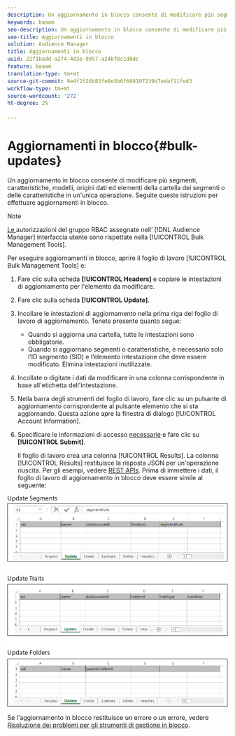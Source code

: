 ```yaml
---
description: Un aggiornamento in blocco consente di modificare più segmenti, caratteristiche, modelli, origini dati ed elementi della cartella dei segmenti o delle caratteristiche in un'unica operazione. Seguite queste istruzioni per effettuare aggiornamenti in blocco.
keywords: baaam
seo-description: Un aggiornamento in blocco consente di modificare più segmenti, caratteristiche, modelli, origini dati ed elementi della cartella dei segmenti o delle caratteristiche in un'unica operazione. Seguite queste istruzioni per effettuare aggiornamenti in blocco.
seo-title: Aggiornamenti in blocco
solution: Audience Manager
title: Aggiornamenti in blocco
uuid: 22f1badd-a274-4d3e-9957-a24bf8c1d0dc
feature: baaam
translation-type: tm+mt
source-git-commit: 9e4f2f26b83fe6e5b6f669107239d7edaf11fed3
workflow-type: tm+mt
source-wordcount: '272'
ht-degree: 2%

---
```



# Aggiornamenti in blocco{#bulk-updates}

Un aggiornamento in blocco consente di modificare più segmenti, caratteristiche, modelli, origini dati ed elementi della cartella dei segmenti o delle caratteristiche in un&#39;unica operazione. Seguite queste istruzioni per effettuare aggiornamenti in blocco.

<!-- 

t_bulk_updates.xml

 -->

>[!NOTE]
>
>[Le ](../../features/administration/administration-overview.md) autorizzazioni del gruppo RBAC assegnate nell’ [!DNL Audience Manager] interfaccia utente sono rispettate nella  [!UICONTROL Bulk Management Tools].

Per eseguire aggiornamenti in blocco, aprire il foglio di lavoro [!UICONTROL Bulk Management Tools] e:

1. Fare clic sulla scheda **[!UICONTROL Headers]** e copiare le intestazioni di aggiornamento per l&#39;elemento da modificare.
2. Fare clic sulla scheda **[!UICONTROL Update]**.
3. Incollare le intestazioni di aggiornamento nella prima riga del foglio di lavoro di aggiornamento. Tenete presente quanto segue:

   * Quando si aggiorna una cartella, tutte le intestazioni sono obbligatorie.
   * Quando si aggiornano segmenti o caratteristiche, è necessario solo l’ID segmento (SID) e l’elemento intestazione che deve essere modificato. Elimina intestazioni inutilizzate.

4. Incollate o digitate i dati da modificare in una colonna corrispondente in base all&#39;etichetta dell&#39;intestazione.
5. Nella barra degli strumenti del foglio di lavoro, fare clic su un pulsante di aggiornamento corrispondente al pulsante        elemento che si sta aggiornando.
Questa azione apre la finestra di dialogo [!UICONTROL Account Information].

6. Specificare le informazioni di accesso [necessarie](../../reference/bulk-management-tools/bulk-management-intro.md#auth-reqs) e fare clic su **[!UICONTROL Submit]**.

   Il foglio di lavoro crea una colonna [!UICONTROL Results]. La colonna [!UICONTROL Results] restituisce la risposta JSON per un&#39;operazione riuscita. Per gli esempi, vedere [REST APIs](../../api/rest-api-main/rest-api-main.md). Prima di immettere i dati, il foglio di lavoro di aggiornamento in blocco deve essere simile al seguente:

![](assets/update.png)

Se l&#39;aggiornamento in blocco restituisce un errore o un errore, vedere [Risoluzione dei problemi per gli strumenti di gestione in blocco](../../reference/bulk-management-tools/bulk-troubleshooting.md).
